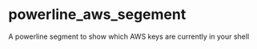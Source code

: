 powerline_aws_segement
======================

A powerline segment to show which AWS keys are currently in your shell

